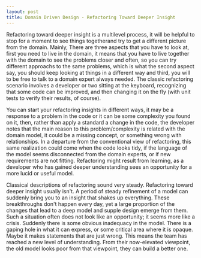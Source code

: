 ```yaml
---
layout: post
title: Domain Driven Design - Refactoring Toward Deeper Insight
---
```


Refactoring toward deeper insight is a multilevel process, it will be helpful to stop for a moment to see things togetherand try to get a different picture from the domain. Mainly, There are three aspects that you have to look at, first you need to live in the domain, it means that you have to live together with the domain to see the problems closer and often, so you can try different approachs to the same problems, which is what the second aspect say, you should keep looking at things in a different way and third, you will to be free to talk to a domain expert always needed. The classic refactoring scenario involves a developer or two sitting at the keyboard, recognizing that some code can be improved, and then changing it on the fly (with unit tests to verify their results, of course).

You can start your refactoring insights in different ways, it may be a response to a problem in the code or it can be some complexity you found on it, then, rather than apply a standard a change in the code, the developer notes that the main reason to this problem/complexity is related with the domain model, it could be a missing concept, or something wrong with relationships. In a departure from the conventional view of refactoring, this same realization could come when the code looks tidy, if the language of the model seems disconnected from the domain experts, or if new requirements are not fitting. Refactoring might result from learning, as a developer who has gained deeper understanding sees an opportunity for a more lucid or useful model.

Classical descriptions of refactoring sound very steady. Refactoring toward deeper insight usually isn't. A period of steady refinement of a model can suddenly bring you to an insight that shakes up everything. These breakthroughs don't happen every day, yet a large proportion of the changes that lead to a deep model and supple design emerge from them. Such a situation often does not look like an opportunity; it seems more like a crisis. Suddenly there is some obvious inadequacy in the model. There is a gaping hole in what it can express, or some critical area where it is opaque. Maybe it makes statements that are just wrong. This means the team has reached a new level of understanding. From their now-elevated viewpoint, the old model looks poor from that viewpoint, they can build a better one.
